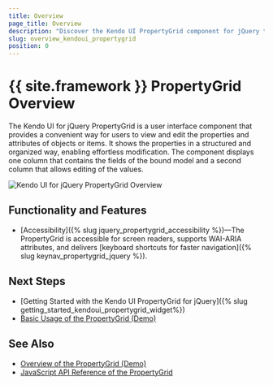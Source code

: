 ```yaml
---
title: Overview
page_title: Overview
description: "Discover the Kendo UI PropertyGrid component for jQuery that allows the users to edit and display the properties and attributes of objects."
slug: overview_kendoui_propertygrid
position: 0
---
```


# {{ site.framework }} PropertyGrid Overview


The Kendo UI for jQuery PropertyGrid is a user interface component that provides a convenient way for users to view and edit the properties and attributes of objects or items. It shows the properties in a structured and organized way, enabling effortless modification. The component displays one column that contains the fields of the bound model and a second column that allows editing of the values.  


![Kendo UI for jQuery PropertyGrid Overview](propertygrid-overview.png)


## Functionality and Features

* [Accessibility]({% slug jquery_propertygrid_accessibility %})&mdash;The PropertyGrid is accessible for screen readers, supports WAI-ARIA attributes, and delivers [keyboard shortcuts for faster navigation]({% slug keynav_propertygrid_jquery %}).

## Next Steps

* [Getting Started with the Kendo UI PropertyGrid for jQuery]({% slug getting_started_kendoui_propertygrid_widget%})
* [Basic Usage of the PropertyGrid (Demo)](https://demos.telerik.com/kendo-ui/propertygrid/index)

## See Also

* [Overview of the PropertyGrid (Demo)](https://demos.telerik.com/kendo-ui/propertygrid/index)
* [JavaScript API Reference of the PropertyGrid](/api/javascript/ui/propertygrid)


